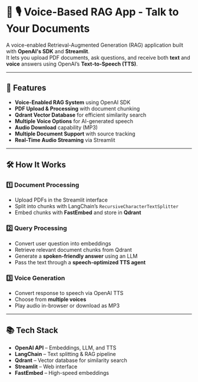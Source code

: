 # 🎤 🎙️ Voice-Based RAG App - Talk to Your Documents

A voice-enabled Retrieval-Augmented Generation (RAG) application built with **OpenAI's SDK** and **Streamlit**.  
It lets you upload PDF documents, ask questions, and receive both **text** and **voice** answers using OpenAI’s **Text-to-Speech (TTS)**.

---

## 🚀 Features
- **Voice-Enabled RAG System** using OpenAI SDK  
- **PDF Upload & Processing** with document chunking  
- **Qdrant Vector Database** for efficient similarity search  
- **Multiple Voice Options** for AI-generated speech  
- **Audio Download** capability (MP3)  
- **Multiple Document Support** with source tracking  
- **Real-Time Audio Streaming** via Streamlit  

---

## 🛠 How It Works

### 1️⃣ Document Processing
- Upload PDFs in the Streamlit interface  
- Split into chunks with LangChain’s `RecursiveCharacterTextSplitter`  
- Embed chunks with **FastEmbed** and store in **Qdrant**  

### 2️⃣ Query Processing
- Convert user question into embeddings  
- Retrieve relevant document chunks from Qdrant  
- Generate a **spoken-friendly answer** using an LLM  
- Pass the text through a **speech-optimized TTS agent**  

### 3️⃣ Voice Generation
- Convert response to speech via OpenAI TTS  
- Choose from **multiple voices**  
- Play audio in-browser or download as MP3  

---

## 📚 Tech Stack
- **OpenAI API** – Embeddings, LLM, and TTS  
- **LangChain** – Text splitting & RAG pipeline  
- **Qdrant** – Vector database for similarity search  
- **Streamlit** – Web interface  
- **FastEmbed** – High-speed embeddings  

